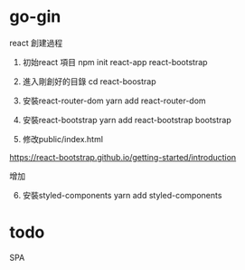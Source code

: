 # go-gin

react 創建過程

1. 初始react 項目 
npm init react-app react-bootstrap

2. 進入剛創好的目錄
cd react-boostrap

3. 安裝react-router-dom
yarn add react-router-dom

4. 安裝react-bootstrap
yarn add react-bootstrap bootstrap

5. 修改public/index.html

https://react-bootstrap.github.io/getting-started/introduction

增加
<link rel="stylesheet"
  href="https://cdn.jsdelivr.net/npm/bootstrap@5.0.2/dist/css/bootstrap.min.css"
  integrity="sha384-EVSTQN3/azprG1Anm3QDgpJLIm9Nao0Yz1ztcQTwFspd3yD65VohhpuuCOmLASjC"
  crossorigin="anonymous"
/>

6. 安裝styled-components
yarn add styled-components

# todo

SPA
